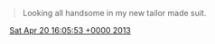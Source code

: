 > Looking all handsome in my new tailor made suit\.

<img src="../../media/tweet.ico" width="12" /> [Sat Apr 20 16:05:53 +0000 2013](https://twitter.com/DromerDenker/status/325641480976863233)